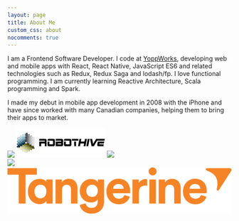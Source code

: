 ```yaml
---
layout: page
title: About Me
custom_css: about
nocomments: true
---
```


I am a Frontend Software Developer. I code at [YoppWorks](https://www.yoppworks.com), developing web and mobile apps with React, React Native, JavaScript ES6 and related technologies such as Redux, Redux Saga and lodash/fp. I love functional programming. I am currently learning Reactive Architecture, Scala programming and Spark.

I made my debut in mobile app development in 2008 with the iPhone and have since worked with many Canadian companies, helping them to bring their apps to market.

<div class="brand-logos-outer"><div class="brand-logos">
  <div>
    <img class="brand-logo gospaces" src="/images/gospaces.png" srcset="/images/gospaces.png 1x, /images/gospaces@2x.png 2x" />
    <img class="brand-logo robothive" src="/images/robothive.png" />
    <img class="brand-logo timeplay" src="/images/timeplay.png" srcset="/images/timeplay.png 1x, /images/timeplay@2x.png 2x" />
  </div>
  <div>
    <img class="brand-logo shomi" src="/images/shomi.png" srcset="/images/shomi.png 1x, /images/shomi@2x.png 2x" />
    <img class="brand-logo tangerine" src="/images/Tangerine_Bank_logo.svg" />
  </div>
</div></div>
